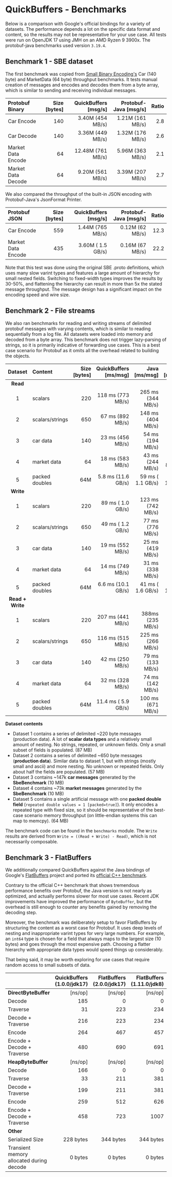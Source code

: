 # QuickBuffers - Benchmarks
  
Below is a comparison with Google's official bindings for a variety of datasets. The performance depends a lot on the specific data format and content, so the results may not be representative for your use case. All tests were run on OpenJDK 17 using JMH on an AMD Ryzen 9 3900x. The protobuf-java benchmarks used version `3.19.4`.

## Benchmark 1 - SBE dataset

The first benchmark was copied from [Small Binary Encoding's](https://mechanical-sympathy.blogspot.com/2014/05/simple-binary-encoding.html) Car (140 byte) and MarketData (64 byte) throughput benchmarks. It tests manual creation of messages and encodes and decodes them from a byte array, which is similar to sending and receiving individual messages.

<!-- car multiplier: 140 * 1000 / (1024*1024) = 0.1335 = -->
<!-- market multiplier: 64 * 1000 / (1024*1024) = 0.061 = -->

| Protobuf Binary | Size [bytes] | QuickBuffers [msg/s] | Protobuf-Java [msg/s] | Ratio
| :----------- | -----------: | -----------: | -----------: | -----------: |
| Car Encode | 140 | 3.40M (454 MB/s) | 1.21M (161 MB/s) |  2.8 
| Car Decode | 140 | 3.36M (449 MB/s) | 1.32M (176 MB/s) |  2.6  
| Market Data Encode | 64 | 12.48M (761 MB/s) | 5.96M (363 MB/s) |  2.1  
| Market Data Decode | 64 | 9.20M (561 MB/s) | 3.39M (207 MB/s) |  2.7

We also compared the throughput of the built-in JSON encoding with Protobuf-Java's JsonFormat Printer.

<!-- car mutliplier: 559 * 1000 / (1024*1024) = 0.5331 = -->
<!-- market multiplier: 435 * 1000 / (1024*1024) = 0.415 = -->

| Protobuf JSON | Size [bytes] | QuickBuffers [msg/s] | Protobuf-Java [msg/s] | Ratio
| :----------- |-----------------------: |-----------------------:|--------------------------:| -----------: |
| Car Encode  | 559 |     1.44M (765 MB/s)     |       0.12M (62 MB/s)        |  12.3  
| Market Data Encode | 435 |     3.60M ( 1.5 GB/s)     |       0.16M (67 MB/s)        |  22.2

Note that this test was done using the original SBE .proto definitions, which uses many slow varint types and features a large amount of hierarchy for small nested fields. Switching to fixed-width types improves the results by 30-50%, and flattening the hierarchy can result in more than 5x the stated message throughput. The message design has a significant impact on the encoding speed and wire size.

## Benchmark 2 - File streams

We also ran benchmarks for reading and writing streams of delimited protobuf messages with varying contents, which is similar to reading sequentially from a log file. All datasets were loaded into memory and decoded from a byte array. This benchmark does not trigger lazy-parsing of strings, so it is primarily indicative of forwarding use cases. This is a best case scenario for Protobuf as it omits all the overhead related to building the objects.

| Dataset | Content | Size [bytes] | QuickBuffers [ms/msg] |  Java [ms/msg] | JavaLite [ms/msg] | Ratio
| :-----------: | :----------- | -----------: | -----------: | -----------: | -----------: | -----------: |
| **Read**   |  
| 1 | scalars | 220 | 118 ms (773 MB/s) |   265 ms (344 MB/s)  | 523 ms (174 MB/s) | 2.2
| 2 | scalars/strings | 650 |  67 ms (892 MB/s) |  148 ms (404 MB/s)  | 313 ms (191 MB/s) | 2.2
| 3 | car data | 140 |  23 ms (456 MB/s) |  54 ms (194 MB/s)  | 104 ms (101 MB/s) | 2.4
| 4 | market data | 64 |  18 ms (583 MB/s) | 43 ms (244 MB/s)  | 131 ms ( 80 MB/s) | 2.4
| 5 | packed doubles | 64M |  5.8 ms (11.6 GB/s) |   59 ms ( 1.1 GB/s)  | 63 ms ( 1.0 GB/s) | 10.2
|  **Write**  | |
| 1 | scalars | 220 |  89 ms ( 1.0 GB/s)  |  123 ms (742 MB/s)  | 535 ms (171 MB/s)  | 1.4
| 2 | scalars/strings | 650 |  49 ms ( 1.2 GB/s)  |  77 ms (776 MB/s)  | 253 ms (236 MB/s) | 1.6
| 3 | car data | 140 |  19 ms (552 MB/s) |  25 ms (419 MB/s)  | 69 ms (152 MB/s) | 1.3
| 4 | market data | 64 |  14 ms (749 MB/s) |  31 ms (338 MB/s)  | 90 ms (117 MB/s) | 2.2
| 5 | packed doubles | 64M |  6.6 ms (10.1 GB/s)  | 41 ms ( 1.6 GB/s)  | 39 ms ( 1.7 GB/s) | 6.2
| **Read + Write**   | 
| 1 | scalars | 220 |  207 ms (441 MB/s) |  388ms (235 MB/s)  | 1058 ms (86 MB/s) | 1.9
| 2 | scalars/strings | 650 |  116 ms (515 MB/s) |  225 ms (266 MB/s)  | 566 ms (106 MB/s) | 1.9
| 3 | car data | 140 |  42 ms (250 MB/s) |  79 ms (133 MB/s)  | 173 ms (61 MB/s) | 1.9
| 4 | market data | 64 |  32 ms (328 MB/s) |  74 ms (142 MB/s)  | 221 ms (47 MB/s) | 2.3
| 5 | packed doubles | 64M |  11.4 ms ( 5.9 GB/s) |  100 ms (671 MB/s)  | 102 ms (658 MB/s) | 8.8

<!-- | 3  | ms (  MB/s) | ms (  MB/s)  | ms (  MB/s) | 0 -->

<!-- 
set1 = @(value) round(87*1024*1024 ./ (value*1E3));
set2 = @(value) round(57*1024*1024 ./ (value*1E3));
set3 = @(value) round(10*1024*1024 ./ (value*1E3));
set4 = @(value) round(10*1024*1024 ./ (value*1E3));
set5 = @(value) round(64*1024*1024 ./ (value*1E3)); 
-->

**Dataset contents**

* Dataset 1 contains a series of delimited ~220 byte messages (production data). A lot of **scalar data types** and a relatively small amount of nesting. No strings, repeated, or unknown fields. Only a small subset of fields is populated. (87 MB)
* Dataset 2  contains a series of delimited ~650 byte messages (**production data**). Similar data to dataset 1, but with strings (mostly small and ascii) and more nesting. No unknown or repeated fields. Only about half the fields are populated. (57 MB)
* Dataset 3 contains ~147k **car messages** generated by the **SbeBenchmark** (10 MB)
* Dataset 4 contains ~73k **market messages** generated by the  **SbeBenchmark** (10 MB)
* Dataset 5 contains a single artificial message with one **packed double field** (`repeated double values = 1 [packed=true]`). It only encodes a repeated type with fixed size, so it should be representative of the best-case scenario memory throughput (on little-endian systems this can map to memcpy). (64 MB)
   
The benchmark code can be found in the `benchmarks` module. The `Write` results are derived from `Write = ((Read + Write) - Read)`, which is not necessarily composable.
   
## Benchmark 3 - FlatBuffers

We additionally compared QuickBuffers against the Java bindings of Google's [FlatBuffers](https://google.github.io/flatbuffers/) project and ported its [official C++ benchmark](https://google.github.io/flatbuffers/flatbuffers_benchmarks.html). 

Contrary to the official C++ benchmark that shows tremendous performance benefits over Protobuf, the Java version is not nearly as optimized, and actually performs slower for most use cases. Recent JDK improvements have improved the performance of `ByteBuffer`, but the overhead is still enough to counter any benefits gained by removing the decoding step. 

Moreover, the benchmark was deliberately setup to favor FlatBuffers by structuring the content as a worst case for Protobuf. It uses deep levels of nesting and inappropriate varint types for very large numbers. For example, an `int64` type is chosen for a field that always maps to the largest size (10 bytes) and goes through the most expensive path. Choosing a flatter hierarchy with appropriate data types would speed things up considerably.

That being said, it may be worth exploring for use cases that require random access to small subsets of data.

| | QuickBuffers (1.0.0/jdk17) | FlatBuffers (2.0.0/jdk17) | FlatBuffers (1.11.0/jdk8) | FlatBuffers (1.10.0/jdk8) | Ratio
| :----------- | -----------: | -----------: | -----------: | -----------: | -----------: |
| **DirectByteBuffer** | [ns/op] | [ns/op] | [ns/op] | [ns/op] |  
| Decode             | 185 | 0 |  0 | 0 |  0.0
| Traverse           | 31 | 223 | 234 | 321 |  7.2
| Decode + Traverse | 216 | 223 | 234 | 321 | 1.0
| Encode             | 264 | 467 | 457 | 649 |  1.8
| Encode + Decode + Traverse | 480 | 690 | 691 | 970 |  1.4
| **HeapByteBuffer**  | [ns/op] | [ns/op] | [ns/op] | [ns/op] |  
| Decode             | 166 | 0 | 0 | 0 |  0.0  
| Traverse           | 33 | 211 | 381 | 427 |  6.4
| Decode + Traverse | 199 | 211 | 381 | 427 | 1.1
| Encode             | 259 | 512 | 626 | 821 |  2.0
| Encode + Decode + Traverse | 458 | 723  | 1007 | 1248 |  1.6
| **Other**  
| Serialized Size   | 228 bytes | 344 bytes | 344 bytes | 344 bytes |  1.5
| Transient memory allocated during decode   | 0 bytes | 0 bytes | 0 bytes | 0 bytes | 1

